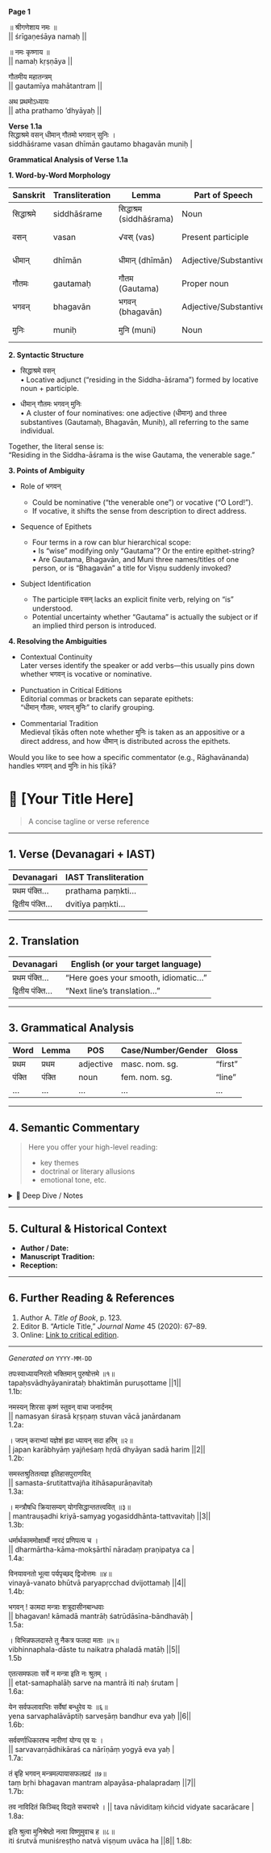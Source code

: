 **Page 1**

॥ श्रीगणेशाय नमः ॥<br>
|| śrīgaṇeśāya namaḥ ||<br>

॥ नमः कृष्णाय ॥<br>
|| namaḥ kṛṣṇāya ||<br>

गौतमीय महातन्त्रम्  <br>
|| gautamīya mahātantram ||<br>

अथ प्रथमोऽध्यायः  <br>
|| atha prathamo ’dhyāyaḥ ||<br>

**Verse 1.1a**<br>
सिद्धाश्रमे वसन् धीमान् गौतमो भगवान् सुनिः । <br>
siddhāśrame vasan dhīmān gautamo bhagavān muniḥ | <br>

**Grammatical Analysis of Verse 1.1a**

**1. Word-by-Word Morphology**

| Sanskrit       | Transliteration       | Lemma            | Part of Speech        | Case/Number/Gender       | Gloss                           |
|----------------|-----------------------|------------------|-----------------------|--------------------------|---------------------------------|
| सिद्धाश्रमे    | siddhāśrame           | सिद्धाश्रम (siddhāśrama) | Noun                  | Locative Singular Neuter | “in the Siddha-āśrama”          |
| वसन्           | vasan                 | √वस् (vas)       | Present participle    | Nominative Singular Masculine | “residing”                  |
| धीमान्         | dhīmān                | धीमान् (dhīmān)  | Adjective/Substantive | Nominative Singular Masculine | “wise, intelligent”         |
| गौतमः          | gautamaḥ              | गौतम (Gautama)   | Proper noun           | Nominative Singular Masculine | “Gautama”                   |
| भगवन्         | bhagavān              | भगवन् (bhagavān) | Adjective/Substantive | Nominative Singular Masculine | “the venerable/Lord”        |
| मुनिः          | muniḥ                 | मुनि (muni)      | Noun                  | Nominative Singular Masculine | “the sage”                  |

**2. Syntactic Structure**

- सिद्धाश्रमे वसन्  
  • Locative adjunct (“residing in the Siddha-āśrama”) formed by locative noun + participle.  

- धीमान् गौतमः भगवन् मुनिः  
  • A cluster of four nominatives: one adjective (धीमान्) and three substantives (Gautamaḥ, Bhagavān, Muniḥ), all referring to the same individual.  

Together, the literal sense is:  
“Residing in the Siddha-āśrama is the wise Gautama, the venerable sage.”

**3. Points of Ambiguity**

- Role of भगवन्  
  - Could be nominative (“the venerable one”) or vocative (“O Lord!”).  
  - If vocative, it shifts the sense from description to direct address.  

- Sequence of Epithets  
  - Four terms in a row can blur hierarchical scope:  
    • Is “wise” modifying only “Gautama”? Or the entire epithet-string?  
    • Are Gautama, Bhagavān, and Muni three names/titles of one person, or is “Bhagavān” a title for Viṣṇu suddenly invoked?  

- Subject Identification  
  - The participle वसन् lacks an explicit finite verb, relying on “is” understood.  
  - Potential uncertainty whether “Gautama” is actually the subject or if an implied third person is introduced. 

**4. Resolving the Ambiguities**

- Contextual Continuity  
  Later verses identify the speaker or add verbs—this usually pins down whether भगवन् is vocative or nominative.  

- Punctuation in Critical Editions  
  Editorial commas or brackets can separate epithets:  
  “धीमान् गौतमः, भगवन् मुनिः” to clarify grouping.  

- Commentarial Tradition  
  Medieval ṭīkās often note whether मुनिः is taken as an appositive or a direct address, and how धीमान् is distributed across the epithets.  

Would you like to see how a specific commentator (e.g., Rāghavānanda) handles भगवन् and मुनिः in his ṭīkā?

# 📜 [Your Title Here]
> A concise tagline or verse reference

---

## 1. Verse (Devanagari + IAST)

| Devanagari                      | IAST Transliteration                  |
|---------------------------------|---------------------------------------|
| प्रथम पंक्ति…                   | prathama paṃkti…                      |
| द्वितीय पंक्ति…                 | dvitīya paṃkti…                       |

---

## 2. Translation

| Devanagari                      | English (or your target language)     |
|---------------------------------|---------------------------------------|
| प्रथम पंक्ति…                   | “Here goes your smooth, idiomatic…”   |
| द्वितीय पंक्ति…                 | “Next line’s translation…”            |

---

## 3. Grammatical Analysis

| Word          | Lemma       | POS           | Case/Number/Gender      | Gloss                |
|---------------|-------------|---------------|-------------------------|----------------------|
| प्रथम         | प्रथम       | adjective     | masc. nom. sg.          | “first”              |
| पंक्ति        | पंक्ति      | noun          | fem. nom. sg.           | “line”               |
| …             | …           | …             | …                       | …                    |

---

## 4. Semantic Commentary

> Here you offer your high-level reading:  
> - key themes  
> - doctrinal or literary allusions  
> - emotional tone, etc.

<details>
<summary>🧐 Deep Dive / Notes</summary>

1. **Nuance 1:** Explain how a rare compound alters meaning.  
2. **Nuance 2:** Cross-reference with [Some Other Text](#).  
3. **Illustration:** “In medieval commentaries this is read as…”  

</details>

---

## 5. Cultural & Historical Context

- **Author / Date:**  
- **Manuscript Tradition:**  
- **Reception:**  

---

## 6. Further Reading & References

1. Author A. *Title of Book*, p. 123.  
2. Editor B. “Article Title,” _Journal Name_ 45 (2020): 67–89.  
3. Online: [Link to critical edition](http://…).

---

*Generated on* `YYYY-MM-DD`


तपःस्वाध्यायनिरतो भक्तिमान् पुरुषोत्तमे ॥१॥  <br>
tapaḥsvādhyāyanirataḥ bhaktimān puruṣottame ||1||<br>
1.1b: 

नमस्यन् शिरसा कृष्णं स्तुवन् वाचा जनार्दनम् <br>
|| namasyan śirasā kṛṣṇaṃ stuvan vācā janārdanam <br>
1.2a:

। जपन् कराभ्यां यज्ञेशं हृदा ध्यायन् सदा हरिम् ॥२॥  <br>
| japan karābhyāṃ yajñeśaṃ hṛdā dhyāyan sadā harim ||2|| <br>
1.2b:

समस्तश्रुतितत्वज्ञ इतिहासपुराणवित् <br>
|| samasta-śrutitattvajña itihāsapurāṇavitaḥ <br>
1.3a:

। मन्त्रौषधि क्रियासम्यग् योगसिद्धान्ततत्त्ववित् ॥३॥  <br>
| mantrauṣadhi kriyā-samyag yogasiddhānta-tattvavitaḥ ||3|| <br>
1.3b:

धर्मार्थकाममोक्षार्थी नारदं प्रणिपत्य च । <br>
|| dharmārtha-kāma-mokṣārthī nāradaṃ praṇipatya ca | <br>
1.4a:

विनयावनतो भूत्वा पर्यपृच्छद् द्विजोत्तमः ॥४॥  <br>
vinayā-vanato bhūtvā paryapṛcchad dvijottamaḥ ||4|| <br>
1.4b:

भगवन् ! कामदा मन्त्राः शत्रूदासीनबान्धवाः <br>
|| bhagavan! kāmadā mantrāḥ śatrūdāsīna-bāndhavāḥ | <br>
1.5a:

। विभिन्नफलदास्ते तु नैकत्र फलदा मताः ॥५॥  <br>
vibhinnaphala-dāste tu naikatra phaladā matāḥ ||5|| <br>
1.5b

एतत्समफलाः सर्वे न मन्त्रा इति नः श्रुतम् । <br>
|| etat-samaphalāḥ sarve na mantrā iti naḥ śrutam | <br>
1.6a:

येन सर्वफलावाप्तिः सर्वेषां बन्धुरेव यः ॥६॥  <br>
yena sarvaphalāvāptiḥ sarveṣāṃ bandhur eva yaḥ ||6|| <br>
1.6b:

सर्ववर्णाधिकारश्च नारीणां योग्य एव यः । <br>
|| sarvavarṇādhikāraś ca nārīṇāṃ yogyā eva yaḥ | <br>
1.7a:

तं बृहि भगवन् मन्त्रमल्पायासफलप्रदं ॥७॥  <br>
taṃ bṛhi bhagavan mantram alpayāsa-phalapradaṃ ||7|| <br>
1.7b:

तव नाविदितं किञ्चिद् विद्यते सचराचरे । 
|| tava nāviditaṃ kiñcid vidyate sacarācare | 
1.8a:

इति श्रुत्वा मुनिश्रेष्ठो नत्वा विष्णुमुवाच ह ॥८॥  
iti śrutvā muniśreṣṭho natvā viṣṇum uvāca ha ||8||
1.8b:



